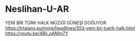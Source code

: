 # Neslihan-U-AR
YENİ BİR TÜRK HALK MÜZiĞİ GÜNEŞİ DOĞUYOR
https://trtajans.eu/more/headlines/553-yeni-bir-tuerk-halk.html
https://youtu.be/4Blj_pAMm7Y

